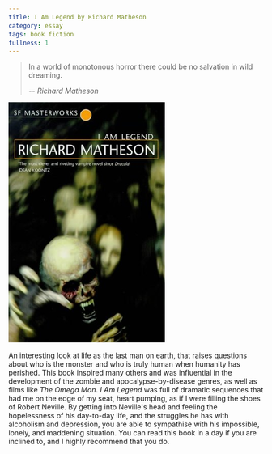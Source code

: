 ```yaml
---
title: I Am Legend by Richard Matheson
category: essay
tags: book fiction
fullness: 1
---
```


> In a world of monotonous horror there could be no salvation in wild dreaming.
>
> <cite>-- Richard Matheson</cite>

![I Am Legend](/assets/iamlegend.jpg)

An interesting look at life as the last man on earth, that raises questions about who is the monster and who is truly human when humanity has perished. This book inspired many others and was influential in the development of the zombie and apocalypse-by-disease genres, as well as films like _The Omega Man_. _I Am Legend_ was full of dramatic sequences that had me on the edge of my seat, heart pumping, as if I were filling the shoes of Robert Neville. By getting into Neville's head and feeling the hopelessness of his day-to-day life, and the struggles he has with alcoholism and depression, you are able to sympathise with his impossible, lonely, and maddening situation. You can read this book in a day if you are inclined to, and I highly recommend that you do.
